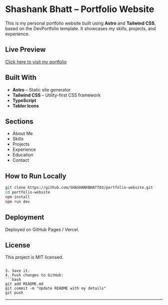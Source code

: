 
# Shashank Bhatt – Portfolio Website

This is my personal portfolio website built using **Astro** and **Tailwind CSS**,  
based on the DevPortfolio template. It showcases my skills, projects, and experience.

## Live Preview
[Click here to visit my portfolio](https://portfolio-website-five-pi-16.vercel.app/)

## Built With
- **Astro** – Static site generator
- **Tailwind CSS** – Utility-first CSS framework
- **TypeScript**
- **Tabler Icons**

## Sections
- About Me
- Skills
- Projects
- Experience
- Education
- Contact

## How to Run Locally
```bash
git clone https://github.com/SHASHANKBHATT03/portfolio-website.git
cd portfolio-website
npm install
npm run dev
````

## Deployment

Deployed on GitHub Pages / Vercel.

## License

This project is MIT licensed.

````

3. Save it.
4. Push changes to GitHub:
```bash
git add README.md
git commit -m "Update README with my details"
git push
````

---

